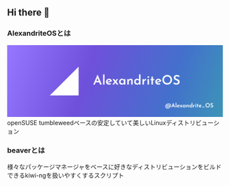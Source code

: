 ## Hi there 👋
### AlexandriteOSとは
![image](../img/Alexandrite.png) <br>
 openSUSE tumbleweedベースの安定していて美しいLinuxディストリビューション
 
### beaverとは
様々なパッケージマネージャをベースに好きなディストリビューションをビルドできるkiwi-ngを扱いやすくするスクリプト
